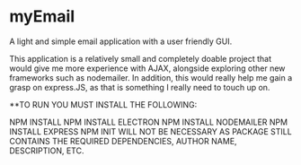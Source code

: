 # myEmail
A light and simple email application with a user friendly GUI.

This application is a relatively small and completely doable project that would give me more experience with AJAX, alongside exploring other new frameworks such as nodemailer. In addition, this would really help me gain a grasp on express.JS, as that is something I really need to touch up on.

**TO RUN YOU MUST INSTALL THE FOLLOWING:

NPM INSTALL
NPM INSTALL ELECTRON
NPM INSTALL NODEMAILER
NPM INSTALL EXPRESS
NPM INIT WILL NOT BE NECESSARY AS PACKAGE STILL CONTAINS THE REQUIRED DEPENDENCIES, AUTHOR NAME, DESCRIPTION, ETC.
